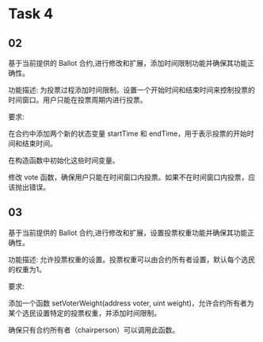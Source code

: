 # Task 4

## 02

基于当前提供的 Ballot 合约,进行修改和扩展，添加时间限制功能并确保其功能正确性。

功能描述: 为投票过程添加时间限制。设置一个开始时间和结束时间来控制投票的时间窗口。用户只能在投票周期内进行投票。

要求:

在合约中添加两个新的状态变量 startTime 和 endTime，用于表示投票的开始时间和结束时间。

在构造函数中初始化这些时间变量。

修改 vote 函数，确保用户只能在时间窗口内投票。如果不在时间窗口内投票，应该抛出错误。

## 03

基于当前提供的 Ballot 合约,进行修改和扩展，设置投票权重功能并确保其功能正确性。

功能描述: 允许投票权重的设置。投票权重可以由合约所有者设置，默认每个选民的权重为1。

要求:

添加一个函数 setVoterWeight(address voter, uint weight)，允许合约所有者为某个选民设置特定的投票权重，并添加时间限制。

确保只有合约所有者（chairperson）可以调用此函数。
